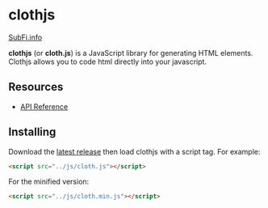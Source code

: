 # clothjs

<a href="https://subfi.info">SubFi.info</a>

**clothjs** (or **cloth.js**) is a JavaScript library for generating HTML elements. Clothjs allows you to code html directly into your javascript.
## Resources

* [API Reference](https://github.com/QParkinson/clothjs/blob/master/API.md)

## Installing

Download the [latest release](https://github.com/QParkinson/clothjs/releases/lateset) then load clothjs with a script tag. For example:

```html
<script src="../js/cloth.js"></script>
```

For the minified version:

```html
<script src="../js/cloth.min.js"></script>
```